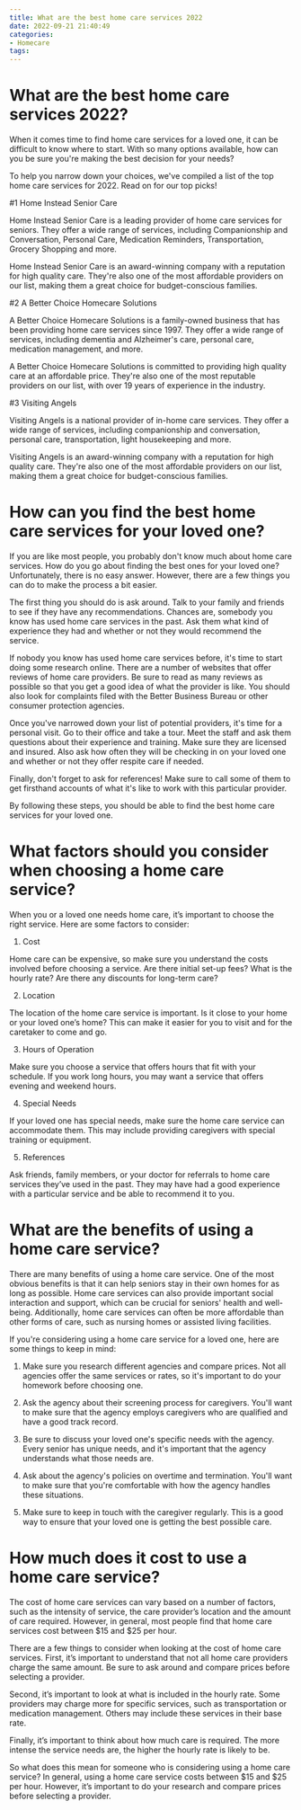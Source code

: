 ```yaml
---
title: What are the best home care services 2022
date: 2022-09-21 21:40:49
categories:
- Homecare
tags:
---
```



#  What are the best home care services 2022?

When it comes time to find home care services for a loved one, it can be difficult to know where to start. With so many options available, how can you be sure you're making the best decision for your needs?

To help you narrow down your choices, we've compiled a list of the top home care services for 2022. Read on for our top picks!

#1 Home Instead Senior Care

Home Instead Senior Care is a leading provider of home care services for seniors. They offer a wide range of services, including Companionship and Conversation, Personal Care, Medication Reminders, Transportation, Grocery Shopping and more.

Home Instead Senior Care is an award-winning company with a reputation for high quality care. They're also one of the most affordable providers on our list, making them a great choice for budget-conscious families.

#2 A Better Choice Homecare Solutions

A Better Choice Homecare Solutions is a family-owned business that has been providing home care services since 1997. They offer a wide range of services, including dementia and Alzheimer's care, personal care, medication management, and more.

A Better Choice Homecare Solutions is committed to providing high quality care at an affordable price. They're also one of the most reputable providers on our list, with over 19 years of experience in the industry.

#3 Visiting Angels

Visiting Angels is a national provider of in-home care services. They offer a wide range of services, including companionship and conversation, personal care, transportation, light housekeeping and more.

Visiting Angels is an award-winning company with a reputation for high quality care. They're also one of the most affordable providers on our list, making them a great choice for budget-conscious families.

#  How can you find the best home care services for your loved one?

If you are like most people, you probably don't know much about home care services. How do you go about finding the best ones for your loved one? Unfortunately, there is no easy answer. However, there are a few things you can do to make the process a bit easier.

The first thing you should do is ask around. Talk to your family and friends to see if they have any recommendations. Chances are, somebody you know has used home care services in the past. Ask them what kind of experience they had and whether or not they would recommend the service.

If nobody you know has used home care services before, it's time to start doing some research online. There are a number of websites that offer reviews of home care providers. Be sure to read as many reviews as possible so that you get a good idea of what the provider is like. You should also look for complaints filed with the Better Business Bureau or other consumer protection agencies.

Once you've narrowed down your list of potential providers, it's time for a personal visit. Go to their office and take a tour. Meet the staff and ask them questions about their experience and training. Make sure they are licensed and insured. Also ask how often they will be checking in on your loved one and whether or not they offer respite care if needed.

Finally, don't forget to ask for references! Make sure to call some of them to get firsthand accounts of what it's like to work with this particular provider.

By following these steps, you should be able to find the best home care services for your loved one.

#  What factors should you consider when choosing a home care service?

When you or a loved one needs home care, it’s important to choose the right service. Here are some factors to consider:

1. Cost 

Home care can be expensive, so make sure you understand the costs involved before choosing a service. Are there initial set-up fees? What is the hourly rate? Are there any discounts for long-term care?

2. Location 

The location of the home care service is important. Is it close to your home or your loved one’s home? This can make it easier for you to visit and for the caretaker to come and go.

3. Hours of Operation 

Make sure you choose a service that offers hours that fit with your schedule. If you work long hours, you may want a service that offers evening and weekend hours.

4. Special Needs 

If your loved one has special needs, make sure the home care service can accommodate them. This may include providing caregivers with special training or equipment.

5. References 

Ask friends, family members, or your doctor for referrals to home care services they’ve used in the past. They may have had a good experience with a particular service and be able to recommend it to you.

#  What are the benefits of using a home care service?

There are many benefits of using a home care service. One of the most obvious benefits is that it can help seniors stay in their own homes for as long as possible. Home care services can also provide important social interaction and support, which can be crucial for seniors' health and well-being. Additionally, home care services can often be more affordable than other forms of care, such as nursing homes or assisted living facilities.

If you're considering using a home care service for a loved one, here are some things to keep in mind:

1. Make sure you research different agencies and compare prices. Not all agencies offer the same services or rates, so it's important to do your homework before choosing one.

2. Ask the agency about their screening process for caregivers. You'll want to make sure that the agency employs caregivers who are qualified and have a good track record.

3. Be sure to discuss your loved one's specific needs with the agency. Every senior has unique needs, and it's important that the agency understands what those needs are.

4. Ask about the agency's policies on overtime and termination. You'll want to make sure that you're comfortable with how the agency handles these situations.

5. Make sure to keep in touch with the caregiver regularly. This is a good way to ensure that your loved one is getting the best possible care.

#  How much does it cost to use a home care service?

The cost of home care services can vary based on a number of factors, such as the intensity of service, the care provider’s location and the amount of care required. However, in general, most people find that home care services cost between $15 and $25 per hour.

There are a few things to consider when looking at the cost of home care services. First, it’s important to understand that not all home care providers charge the same amount. Be sure to ask around and compare prices before selecting a provider.

Second, it’s important to look at what is included in the hourly rate. Some providers may charge more for specific services, such as transportation or medication management. Others may include these services in their base rate.

Finally, it’s important to think about how much care is required. The more intense the service needs are, the higher the hourly rate is likely to be.

So what does this mean for someone who is considering using a home care service? In general, using a home care service costs between $15 and $25 per hour. However, it’s important to do your research and compare prices before selecting a provider.